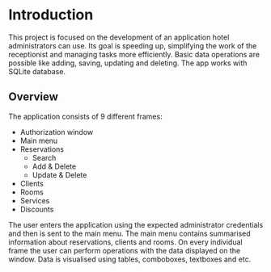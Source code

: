 # Introduction

This project is focused on the development of an application hotel administrators can use.
Its goal is speeding up, simplifying the work of the receptionist and managing tasks more efficiently.
Basic data operations are possible like adding, saving, updating and deleting.
The app works with SQLite database.

## Overview

The application consists of 9 different frames:
* Authorization window
* Main menu
* Reservations
  * Search
  * Add & Delete
  * Update & Delete
* Clients
* Rooms
* Services
* Discounts

The user enters the application using the expected administrator credentials and then is sent to the main menu.
The main menu contains summarised information about reservations, clients and rooms.
On every individual frame the user can perform operations with the data displayed on the window.
Data is visualised using tables, comboboxes, textboxes and etc.
